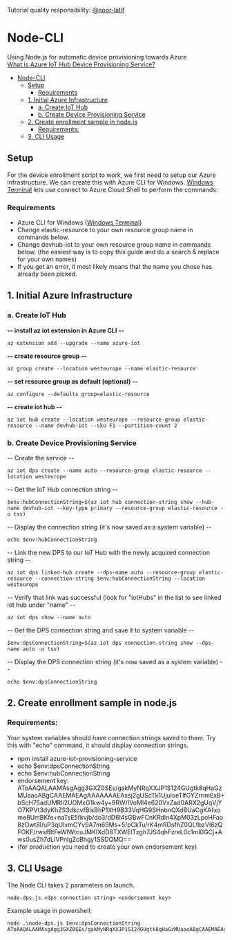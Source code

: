 Tutorial quality responsibility: [@noor-latif ](https://github.com/noor-latif)
# Node-CLI
Using Node.js for automatic device provisioning towards Azure   
[What is Azure IoT Hub Device Provisioning Service?](https://docs.microsoft.com/en-us/azure/iot-dps/about-iot-dps)

- [Node-CLI](#node-cli)
  * [Setup](#setup)
    + [Requirements](#requirements)
  * [1. Initial Azure Infrastructure](#1-initial-azure-infrastructure)
    + [a. Create IoT Hub](#a-create-iot-hub)
    + [b. Create Device Provisioning Service](#b-create-device-provisioning-service)
  * [2. Create enrollment sample in node.js](#2-create-enrollment-sample-in-nodejs)
    + [Requirements:](#requirements-)
  * [3. CLI Usage](#3-cli-usage)

## Setup
For the device enrollment script to work, we first need to setup our Azure infrastructure.
We can create this with Azure CLI for Windows. [Windows Terminal](https://www.microsoft.com/en-us/p/windows-terminal/9n0dx20hk701?SilentAuth=1&activetab=pivot:overviewtab) lets use connect to Azure Cloud Shell to perform the commands:

### Requirements
- Azure CLI for Windows ([Windows Terminal](https://www.microsoft.com/en-us/p/windows-terminal/9n0dx20hk701?SilentAuth=1&activetab=pivot:overviewtab))
- Change elastic-resource to your own resource group name in commands below.
- Change devhub-iot to your own resource group name in commands below.
  (the easiest way is to copy this guide and do a search & replace for your own names)
- If you get an error, it most likely means that the name you chose has already been picked.

## 1. Initial Azure Infrastructure
### a. Create IoT Hub
**-- install az iot extension in Azure CLI --**
```
az extension add --upgrade --name azure-iot
```
**-- create resource group --**
```
az group create --location westeurope --name elastic-resource
```
**-- set resource group as default (optional) --**
```
az configure --defaults group=elastic-resource
```
**-- create iot hub --**
```
az iot hub create --location westeurope --resource-group elastic-resource --name devhub-iot --sku F1 --partition-count 2
```
### b. Create Device Provisioning Service
-- Create the service --  
```
az iot dps create --name auto --resource-group elastic-resource --location westeurope
```
-- Get the IoT Hub connection string -- 
```
$env:hubConnectionString=$(az iot hub connection-string show --hub-name devhub-iot --key-type primary --resource-group elastic-resource -o tsv)
```
-- Display the connection string (it's now saved as a system variable) -- 
```
echo $env:hubConnectionString
```
-- Link the new DPS to our IoT Hub with the newly acquired connection string --
```
az iot dps linked-hub create --dps-name auto --resource-group elastic-resource --connection-string $env:hubConnectionString --location westeurope
```
-- Verify that link was successful (look for "iotHubs" in the list to see linked iot hub under "name" -- 
```
az iot dps show --name auto
```
-- Get the DPS connection string and save it to system variable -- 
```
$env:dpsConnectionString=$(az iot dps connection-string show --dps-name auto -o tsv)
```
-- Display the DPS connection string (it's now saved as a system variable) -- 
```
echo $env:dpsConnectionString
```
## 2. Create enrollment sample in node.js
### Requirements:
Your system variables should have connection strings saved to them. 
Try this with "echo" command, it should display connection strings.
* npm install azure-iot-provisioning-service
* echo $env:dpsConnectionString
* echo $env:hubConnectionString
* endorsement key: 
AToAAQALAAMAsgAgg3GXZ0SEs/gakMyNRqXXJP1S124GUgtk8qHaGzMUaaoABgCAAEMAEAgAAAAAAAEAxsj2gUScTk1UjuioeTlfGYZrrimExB+bScH75adUMRIi2UOMxG1kw4y+9RW/IVoMl4e620VxZad0ARX2gUqVjYO7KPVt3dyKhZS3dkcvfBisBhP1XH9B33VqHG9SHnbnQXdBUaCgKAfxome8UmBKfe+naTsE5fkvjb/do3/dD6l4sGBwFCnKRdln4XpM03zLpoHFao8zOwt8l/uP3qUIxmCYv9A7m69Ms+5/pCkTu/rK4mRDsfhZ0QLfbzVI6zQFOKF/rwsfBtFeWlWtcuJMKlXdD8TXWElTzgh7JS4qhFzreL0c1mI0GCj+Aws0usZh7dLIVPnlgZcBhgy1SSDQMQ==
* (for production you need to create your own endorsement key)

## 3. CLI Usage
The Node CLI takes 2 parameters on launch.
```
node-dps.js <dps connection string> <endorsement key>
```
Example usage in powershell:
```
node .\node-dps.js $env:dpsConnectionString AToAAQALAAMAsgAgg3GXZ0SEs/gakMyNRqXXJP1S124GUgtk8qHaGzMUaaoABgCAAEMAEAgAAAAAAAEAxsj2gUScTk1UjuioeTlfGYZrrimExB+bScH75adUMRIi2UOMxG1kw4y+9RW/IVoMl4e620VxZad0ARX2gUqVjYO7KPVt3dyKhZS3dkcvfBisBhP1XH9B33VqHG9SHnbnQXdBUaCgKAfxome8UmBKfe+naTsE5fkvjb/do3/dD6l4sGBwFCnKRdln4XpM03zLpoHFao8zOwt8l/uP3qUIxmCYv9A7m69Ms+5/pCkTu/rK4mRDsfhZ0QLfbzVI6zQFOKF/rwsfBtFeWlWtcuJMKlXdD8TXWElTzgh7JS4qhFzreL0c1mI0GCj+Aws0usZh7dLIVPnlgZcBhgy1SSDQMQ==
```
